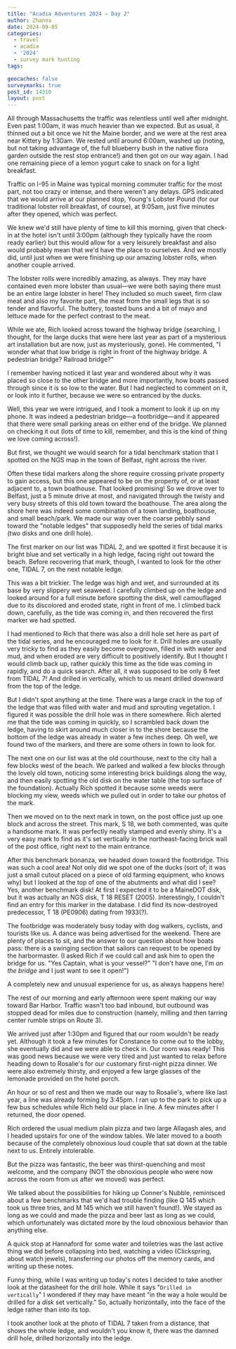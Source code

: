 ```yaml
---
title: "Acadia Adventures 2024 – Day 2"
author: Zhanna
date: 2024-09-05
categories: 
  - travel
  - acadia
  - '2024'
  - survey mark hunting
tags:

geocaches: false
surveymarks: true
post_id: 14310
layout: post
---
```


All through Massachusetts the traffic was relentless until well after midnight. Even past 1:00am, it was much heavier than we expected. But as usual, it thinned out a bit once we hit the Maine border, and we were at the rest area near Kittery by 1:30am. We rested until around 6:00am, washed up (noting, but not taking advantage of, the full blueberry bush in the native flora garden outside the rest stop entrance!) and then got on our way again. I had one remaining piece of a lemon yogurt cake to snack on for a light breakfast.

Traffic on I-95 in Maine was typical morning commuter traffic for the most part, not too crazy or intense, and there weren't any delays. GPS indicated that we would arrive at our planned stop, Young's Lobster Pound (for our traditional lobster roll breakfast, of course), at 9:05am, just five minutes after they opened, which was perfect. 

We knew we'd still have plenty of time to kill this morning, given that check-in at the hotel isn't until 3:00pm (although they typically have the room ready earlier) but this would allow for a very leisurely breakfast and also would probably mean that we'd have the place to ourselves. And we mostly did, until just when we were finishing up our amazing lobster rolls, when another couple arrived. 

The lobster rolls were incredibly amazing, as always. They may have contained even more lobster than usual—we were both saying there must be an entire large lobster in here! They included so much sweet, firm claw meat and also my favorite part, the meat from the small legs that is so tender and flavorful. The buttery, toasted buns and a bit of mayo and lettuce made for the perfect contrast to the meat.

While we ate, Rich looked across toward the highway bridge (searching, I thought, for the large ducks that were here last year as part of a mysterious art installation but are now, just as mysteriously, gone). He commented, "I wonder what that low bridge is right in front of the highway bridge. A pedestrian bridge? Railroad bridge?" 

I remember having noticed it last year and wondered about why it was placed so close to the other bridge and more importantly, how boats passed through since it is so low to the water. But I had neglected to comment on it, or look into it further, because we were so entranced by the ducks.

Well, this year we were intrigued, and I took a moment to look it up on my phone. It was indeed a pedestrian bridge—a footbridge—and it appeared that there were small parking areas on either end of the bridge. We planned on checking it out (lots of time to kill, remember, and this is the kind of thing we love coming across!). 

But first, we thought we would search for a tidal benchmark station that I spotted on the NGS map in the town of Belfast, right across the river.

Often these tidal markers along the shore require crossing private property to gain access, but this one appeared to be on the property of, or at least adjacent to, a town boathouse. That looked promising! So we drove over to Belfast, just a 5 minute drive at most, and navigated through the twisty and very busy streets of this old town toward the boathouse. The area along the shore here was indeed some combination of a town landing, boathouse, and small beach/park. We made our way over the coarse pebbly sand toward the "notable ledges" that supposedly held the series of tidal marks (two disks and one drill hole). 

The first marker on our list was TIDAL 2, and we spotted it first because it is bright blue and set vertically in a high ledge, facing right out toward the beach. Before recovering that mark, though, I wanted to look for the other one, TIDAL 7, on the next notable ledge. 

This was a bit trickier. The ledge was high and wet, and surrounded at its base by very slippery wet seaweed. I carefully climbed up on the ledge and looked around for a full minute before spotting the disk, well camouflaged due to its discolored and eroded state, right in front of me. I climbed back down, carefully, as the tide was coming in, and then recovered the first marker we had spotted.

I had mentioned to Rich that there was also a drill hole set here as part of the tidal series, and he encouraged me to look for it. Drill holes are usually very tricky to find as they easily become overgrown, filled in with water and mud, and when eroded are very difficult to positively identify. But I thought I would climb back up, rather quickly this time as the tide was coming in rapidly, and do a quick search. After all, it was supposed to be only 6 feet from TIDAL 7! And drilled in vertically, which to us meant drilled downward from the top of the ledge.

But I didn't spot anything at the time. There was a large crack in the top of the ledge that was filled with water and mud and sprouting vegetation. I figured it was possible the drill hole was in there somewhere. Rich alerted me that the tide was coming in quickly, so I scrambled back down the ledge, having to skirt around much closer in to the shore because the bottom of the ledge was already in water a few inches deep. Oh well, we found two of the markers, and there are some others in town to look for.

The next one on our list was at the old courthouse, next to the city hall a few blocks west of the beach. We parked and walked a few blocks through the lovely old town, noticing some interesting brick buildings along the way, and then easily spotting the old disk on the water table (the top surface of the foundation). Actually Rich spotted it because some weeds were blocking my view, weeds which we pulled out in order to take our photos of the mark. 

Then we moved on to the next mark in town, on the post office just up one block and across the street. This mark, S 18, we both commented, was quite a handsome mark. It was perfectly neatly stamped and evenly shiny. It's a very easy mark to find as it's set vertically in the northeast-facing brick wall of the post office, right next to the main entrance.

After this benchmark bonanza, we headed down toward the footbridge. This was such a cool area! Not only did we spot one of the ducks (sort of; it was just a small cutout placed on a piece of old farming equipment, who knows why) but I looked at the top of one of the abutments and what did I see? Yes, another benchmark disk! At first I expected it to be a MaineDOT disk, but it was actually an NGS disk, T 18 RESET (2005). Interestingly, I couldn't find an entry for this marker in the database. I did find its now-destroyed predecessor, T 18 (PE0906) dating from 1933(?).

The footbridge was moderately busy today with dog walkers, cyclists, and tourists like us. A dance was being advertised for the weekend. There are plenty of places to sit, and the answer to our question about how boats pass: there is a swinging section that sailors can request to be opened by the harbormaster. (I asked Rich if we could call and ask him to open the bridge for us. "Yes Captain, what is your vessel?" "I don't have one, I'm _on the bridge_ and I just want to see it open!")

A completely new and unusual experience for us, as always happens here! <!-- [also give some history of the bridge] -->

The rest of our morning and early afternoon were spent making our way toward Bar Harbor. Traffic wasn't too bad inbound, but outbound was stopped dead for miles due to construction (namely, milling and then tarring center rumble strips on Route 3).

We arrived just after 1:30pm and figured that our room wouldn't be ready yet. Although it took a few minutes for Constance to come out to the lobby, she eventually did and we were able to check in. Our room was ready! This was good news because we were very tired and just wanted to relax before heading down to Rosalie's for our customary first-night pizza dinner. We were also extremely thirsty, and enjoyed a few large glasses of the lemonade provided on the hotel porch.

An hour or so of rest and then we made our way to Rosalie's, where like last year, a line was already forming by 3:45pm. I ran up to the park to pick up a few bus schedules while Rich held our place in line. A few minutes after I returned, the door opened.

Rich ordered the usual medium plain pizza and two large Allagash ales, and I headed upstairs for one of the window tables. We later moved to a booth because of the completely obnoxious loud couple that sat down at the table next to us. Entirely intolerable. 

But the pizza was fantastic, the beer was thirst-quenching and most welcome, and the company (NOT the obnoxious people who were now across the room from us after we moved) was perfect. 

We talked about the possibilities for hiking up Conner's Nubble, reminisced about a few benchmarks that we'd had trouble finding (like Q 145 which took us three tries, and M 145 which we still haven't found!). We stayed as long as we could and made the pizza and beer last as long as we could, which unfortunately was dictated more by the loud obnoxious behavior than anything else.

A quick stop at Hannaford for some water and toiletries was the last active thing we did before collapsing into bed, watching a video (Clickspring, about watch jewels), transferring our photos off the memory cards, and writing up these notes.

Funny thing, while I was writing up today's notes I decided to take another look at the datasheet for the drill hole. While it says "`Drilled in vertically`" I wondered if they may have meant "in the way a hole would be drilled for a _disk_ set vertically." So, actually horizontally, into the face of the ledge rather than into its top. 

I took another look at the photo of TIDAL 7 taken from a distance, that shows the whole ledge, and wouldn't you know it, there was the damned drill hole, drilled horizontally into the ledge.
